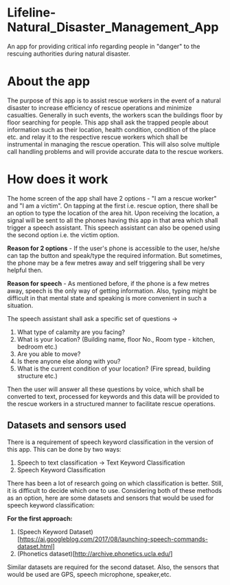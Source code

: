 # Lifeline-Natural_Disaster_Management_App
An app for providing critical info regarding people in "danger" to the rescuing authorities during natural disaster. 

# About the app
The purpose of this app is to assist rescue workers in the event of a natural disaster to increase efficiency of rescue operations and minimize casualties. Generally in such events, the workers scan the buildings floor by floor searching for people. This app shall ask the trapped people about information such as their location, health condition, condition of the place etc. and relay it to the respective rescue workers which shall be instrumental in managing the rescue operation. This will also solve multiple call handling problems and will provide accurate data to the rescue workers.

# How does it work 
The home screen of the app shall have 2 options - "I am a rescue worker" and "I am a victim". On tapping at the first i.e. rescue option, there shall be an option to type the location of the area hit. Upon receiving the location, a signal will be sent to all the phones having this app in that area which shall trigger a speech assistant. This speech assistant can also be opened using the second option i.e. the victim option. 

**Reason for 2 options** - If the user's phone is accessible to the user, he/she can tap the button and speak/type the required information. But sometimes, the phone may be a few metres away and self triggering shall be very helpful then. 

**Reason for speech** - As mentioned before, if the phone is a few metres away, speech is the only way of getting information. Also, typing might be difficult in that mental state and speaking is more convenient in such a situation.

The speech assistant shall ask a specific set of questions ->
1. What type of calamity are you facing?
2. What is your location? (Building name, floor No., Room type - kitchen, bedroom etc.) 
3. Are you able to move? 
4. Is there anyone else along with you? 
5. What is the current condition of your location? (Fire spread, building structure etc.) 

Then the user will answer all these questions by voice, which shall be converted to text, processed for keywords and this data will be provided to the rescue workers in a structured manner to facilitate rescue operations.


## Datasets and sensors used
There is a requirement of speech keyword classification in the version of this app. This can be done by two ways: 

1. Speech to text classification -> Text Keyword Classification
2. Speech Keyword Classification

There has been a lot of research going on which classification is better. Still, it is difficult to decide which one to use. Considering both of these methods as an option, here are some datasets and sensors that would be used for speech keyword classification:

**For the first approach:**
1. (Speech Keyword Dataset)[https://ai.googleblog.com/2017/08/launching-speech-commands-dataset.html]
2. (Phonetics dataset)[http://archive.phonetics.ucla.edu/]

Similar datasets are required for the second dataset. Also, the sensors that would be used are GPS, speech microphone, speaker,etc. 
